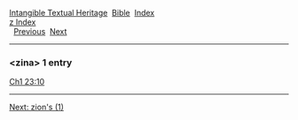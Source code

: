 [Intangible Textual Heritage](../../index)  [Bible](../index) 
[Index](index)   
[z Index](_z_)  
  [Previous](c12813)  [Next](c12815) 

------------------------------------------------------------------------

### &lt;zina&gt; 1 entry

[Ch1 23:10](../kjv/ch1023.htm#010)  

------------------------------------------------------------------------

[Next: zion's (1)](c12815)
